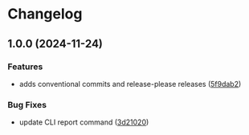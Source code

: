 # Changelog

## 1.0.0 (2024-11-24)


### Features

* adds conventional commits and release-please releases ([5f9dab2](https://github.com/xeel-dev/cli-docker-plugin/commit/5f9dab2ed81da4ac1a8159c030ed56f9cb5d6b18))


### Bug Fixes

* update CLI report command ([3d21020](https://github.com/xeel-dev/cli-docker-plugin/commit/3d210205f5702d560697d60a4f721690df04930a))
